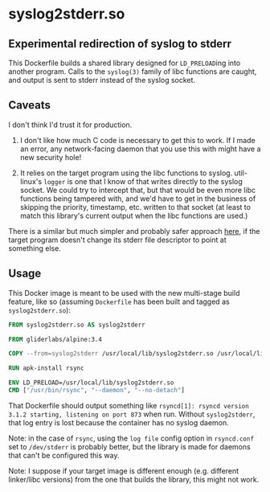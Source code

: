 # syslog2stderr.so

## Experimental redirection of syslog to stderr

This Dockerfile builds a shared library designed for `LD_PRELOAD`ing into another program. Calls to the `syslog(3)` family of libc functions are caught, and output is sent to stderr instead of the syslog socket.

## Caveats

I don't think I'd trust it for production.

1. I don't like how much C code is necessary to get this to work. If I made an error, any network-facing daemon that you use this with might have a new security hole!

1. It relies on the target program using the libc functions to syslog. util-linux's `logger` is one that I know of that writes directly to the syslog socket. We could try to intercept that, but that would be even more libc functions being tampered with, and we'd have to get in the business of skipping the priority, timestamp, etc. written to that socket (at least to match this library's current output when the libc functions are used.)

There is a similar but much simpler and probably safer approach [here](https://gist.github.com/scintill/f332033cf0bd27a0fe693ccd162b61a2), if the target program doesn't change its stderr file descriptor to point at something else.

## Usage
This Docker image is meant to be used with the new multi-stage build feature, like so (assuming `Dockerfile` has been built and tagged as `syslog2stderr.so`):

```Dockerfile
FROM syslog2stderr.so AS syslog2stderr

FROM gliderlabs/alpine:3.4

COPY --from=syslog2stderr /usr/local/lib/syslog2stderr.so /usr/local/lib/

RUN apk-install rsync

ENV LD_PRELOAD=/usr/local/lib/syslog2stderr.so
CMD ["/usr/bin/rsync", "--daemon", "--no-detach"]
```

That Dockerfile should output something like `rsyncd[1]: rsyncd version 3.1.2 starting, listening on port 873` when run. Without `syslog2stderr`, that log entry is lost because the container has no syslog daemon.

Note: in the case of `rsync`, using the `log file` config option in `rsyncd.conf` set to `/dev/stderr` is probably better, but the library is made for daemons that can't be configured this way.

Note: I suppose if your target image is different enough (e.g. different linker/libc versions) from the one that builds the library, this might not work.
